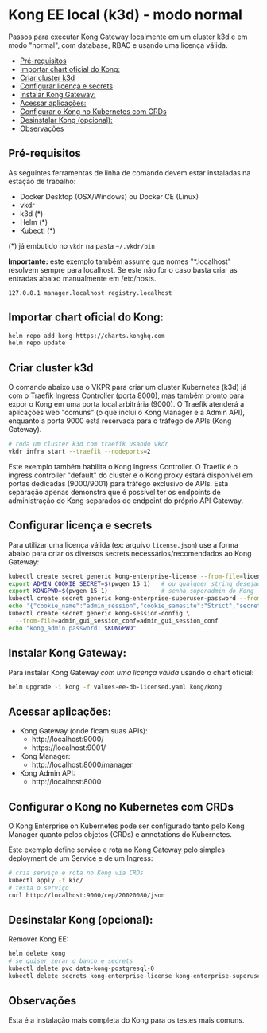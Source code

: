 # Kong EE local (k3d) - modo normal <!-- omit in toc -->

Passos para executar Kong Gateway localmente em um cluster k3d e em modo "normal", com database, RBAC e usando uma licença válida.

- [Pré-requisitos](#pré-requisitos)
- [Importar chart oficial do Kong:](#importar-chart-oficial-do-kong)
- [Criar cluster k3d](#criar-cluster-k3d)
- [Configurar licença e secrets](#configurar-licença-e-secrets)
- [Instalar Kong Gateway:](#instalar-kong-gateway)
- [Acessar aplicações:](#acessar-aplicações)
- [Configurar o Kong no Kubernetes com CRDs](#configurar-o-kong-no-kubernetes-com-crds)
- [Desinstalar Kong (opcional):](#desinstalar-kong-opcional)
- [Observações](#observações)

## Pré-requisitos

As seguintes ferramentas de linha de comando devem estar instaladas na estação de trabalho:

- Docker Desktop (OSX/Windows) ou Docker CE (Linux)
- vkdr
- k3d (*)
- Helm (*)
- Kubectl (*)

(*) já embutido no `vkdr` na pasta `~/.vkdr/bin`

**Importante:** este exemplo também assume que nomes "*.localhost" resolvem sempre para localhost. Se este não for o caso basta criar as entradas abaixo manualmente em /etc/hosts.

```
127.0.0.1 manager.localhost registry.localhost
```

## Importar chart oficial do Kong:

```sh
helm repo add kong https://charts.konghq.com
helm repo update
```

## Criar cluster k3d

O comando abaixo usa o VKPR para criar um cluster Kubernetes (k3d) já com o Traefik Ingress Controller (porta 8000), mas também pronto para expor o Kong em uma porta local arbitrária (9000). O Traefik atenderá a aplicações web "comuns" (o que inclui o Kong Manager e a Admin API), enquanto a porta 9000 está reservada para o tráfego de APIs (Kong Gateway). 

```sh
# roda um cluster k3d com traefik usando vkdr
vkdr infra start --traefik --nodeports=2
```

Este exemplo também habilita o Kong Ingress Controller. O Traefik é o ingress controller "default" do cluster e o Kong proxy estará disponível em portas dedicadas (9000/9001) para tráfego exclusivo de APIs. Esta separação apenas demonstra que é possível ter os endpoints de administração do Kong separados do endpoint do próprio API Gateway.

## Configurar licença e secrets

Para utilizar uma licença válida (ex: arquivo `license.json`) use a forma abaixo para criar os diversos secrets necessários/recomendados ao Kong Gateway:

```sh
kubectl create secret generic kong-enterprise-license --from-file=license=./license.json
export ADMIN_COOKIE_SECRET=$(pwgen 15 1)   # ou qualquer string desejada
export KONGPWD=$(pwgen 15 1)               # senha superadmin do Kong
kubectl create secret generic kong-enterprise-superuser-password --from-literal=password=$KONGPWD
echo '{"cookie_name":"admin_session","cookie_samesite":"Strict","secret":"'$ADMIN_COOKIE_SECRET'","cookie_secure":false,"storage":"kong"}' > admin_gui_session_conf
kubectl create secret generic kong-session-config \
  --from-file=admin_gui_session_conf=admin_gui_session_conf
echo "kong_admin password: $KONGPWD"
```

## Instalar Kong Gateway:

Para instalar Kong Gateway *com uma licença válida* usando o chart oficial:

```sh
helm upgrade -i kong -f values-ee-db-licensed.yaml kong/kong
```

## Acessar aplicações:

* Kong Gateway (onde ficam suas APIs):
  * http://localhost:9000/
  * https://localhost:9001/
* Kong Manager:
  * http://localhost:8000/manager
* Kong Admin API:
  * http://localhost:8000

## Configurar o Kong no Kubernetes com CRDs

O Kong Enterprise on Kubernetes pode ser configurado tanto pelo Kong Manager quanto pelos objetos (CRDs) e annotations do Kubernetes. 

Este exemplo define serviço e rota no Kong Gateway pelo simples deployment de um Service e de um Ingress:

```sh
# cria serviço e rota no Kong via CRDs
kubectl apply -f kic/
# testa o serviço
curl http://localhost:9000/cep/20020080/json
```

## Desinstalar Kong (opcional):

Remover Kong EE:

```sh
helm delete kong
# se quiser zerar o banco e secrets
kubectl delete pvc data-kong-postgresql-0
kubectl delete secrets kong-enterprise-license kong-enterprise-superuser-password kong-session-config
```

## Observações

Esta é a instalação mais completa do Kong para os testes mais comuns.
